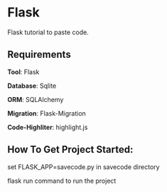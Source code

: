 # Flask
  Flask tutorial to paste code.

## Requirements

__Tool__: Flask

__Database__: Sqlite

__ORM__:  SQLAlchemy

__Migration__: Flask-Migration

__Code-Highliter__: highlight.js

## How To Get Project Started:

set FLASK_APP=savecode.py in savecode directory

flask run command to run the project
